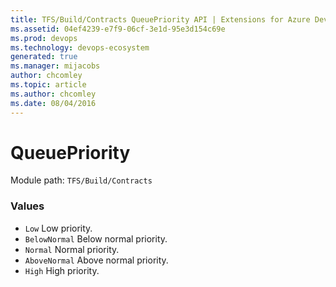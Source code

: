 ```yaml
---
title: TFS/Build/Contracts QueuePriority API | Extensions for Azure DevOps Services
ms.assetid: 04ef4239-e7f9-06cf-3e1d-95e3d154c69e
ms.prod: devops
ms.technology: devops-ecosystem
generated: true
ms.manager: mijacobs
author: chcomley
ms.topic: article
ms.author: chcomley
ms.date: 08/04/2016
---
```


# QueuePriority

Module path: `TFS/Build/Contracts`

### Values

* `Low` Low priority.
* `BelowNormal` Below normal priority.
* `Normal` Normal priority.
* `AboveNormal` Above normal priority.
* `High` High priority.
